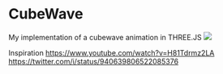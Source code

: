 # CubeWave
My implementation of a cubewave animation in THREE.JS
![](https://media.giphy.com/media/fJ9abLI10rZo4TRKdE/giphy.gif)

Inspiration
https://www.youtube.com/watch?v=H81Tdrmz2LA
https://twitter.com/i/status/940639806522085376
